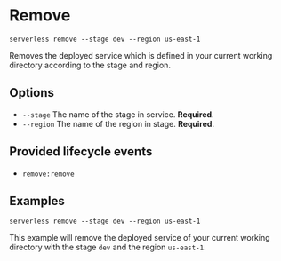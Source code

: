 # Remove

```
serverless remove --stage dev --region us-east-1
```

Removes the deployed service which is defined in your current working directory according to the stage and region.

## Options
- `--stage` The name of the stage in service. **Required**.
- `--region` The name of the region in stage. **Required**.

## Provided lifecycle events
- `remove:remove`

## Examples

```
serverless remove --stage dev --region us-east-1
```

This example will remove the deployed service of your current working directory with the stage `dev` and the region
`us-east-1`.

